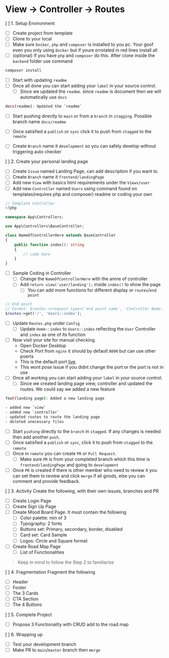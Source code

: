 # View -> Controller -> Routes

[ ] 1. Setup Environment
- [ ] Create project from template
- [ ] Clone to your local
- [ ] Make sure `Docker`, `php` and `composer` is installed to you pc. Your goof even you only using `Docker` but if youre orrotated in red lines install all
- [ ] (optional) If you have `php` and `composer` do this. After clone inside the `backend` folder use command 
```bash
composer install
```
- [ ] Start with updating `readme`
- [ ] Once all done you can start adding your `label` in your source control.
    - [ ] Since we updated the `readme`. since `readme` is document then we will automatically use `docs`
```bash
docs(readme): Updated the `readme`
```
- [ ] Start pushing directly to `main` or from a `branch` in `stagging`. Possible branch name `docs/readme`
- [ ] Once satisfied a `publish` or `sync` click it to push from `stagged` to the `remote`
- [ ] Create `Branch` name it `development` so you can safely develop without triggering auto checker


[ ] 2. Create your personal landing page
- [ ] Create `Issue` named Landing Page, can add description if you want to.
- [ ] Create `Branch` name it `frontend/landingPage`
- [ ] Add new `View` with basics html requirements under the `Views/user`
- [ ] Add new `Controller` named `Users` using command found on templates(requires php and composer) readme or coding your own
```php
// Template Controller
<?php

namespace App\Controllers;

use App\Controllers\BaseController;

class NameOfControllerHere extends BaseController
{
    public function index(): string
    {
        // code here
    }
}

```
- [ ] Sample Coding in Controller
    - [ ] Change the `NameOfControllerHere` with the anme of controller
    - [ ] Add `return view('user/landing');` inside `index()` to show the page
        - [ ] You can add more functions for different display or `routes`/`end point`
```php
// End point
// Format: $routes-><request type>('end point name`, 'Controller Name::Controller Function')
$routes->get('/', 'Users::index');
```
- [ ] Update `Routes.php` under `Config`
    - [ ] Update `Home::index` to `Users::index` reflecting the `User` Controller and `index` as one of its function
- [ ] Now visit your site for manual checking.
    - Open Docker Desktop
    - Check Port from `nginx` it should by default `8090` but can use other poerts
    - This is the default port [live](http://localhost:8090/).
    - This wont pose issue if you didnt change the port or the port is not in use
- [ ] Once all working you can start adding your `label` in your source control.
    - [ ] Since we created landing page view, controller and updated the routes. We could say we added a new feature
```bash
feat(landing page): Added a new landing page

- added new `view`
- added new `controller`
- updated routes to route the landing page
- deleted unecessary files
```
- [ ] Start `pushing` directly to the `branch` in `stagged`. If any changes is needed then add another `push`.
- [ ] Once satisfied a `publish` or `sync`, click it to push from `stagged` to the `remote`
- [ ] Once in `remote` you can create `PR` or `Pull Request`.
    - [ ] Make sure `PR` is from your completed branch which this time is `frontend/landingPage` and going to `development`
- [ ] Once `PR` is created if there is other member who need to review it you can set them to review and click `merge` if all goods, else you can comment and provide feedback.

[ ] 3. Activity
Create the following, with their own issues, branches and PR
- [ ] Create Login Page
- [ ] Create Sign Up Page
- [ ] Create Mood Board Page. It must contain the following
    - [ ] Color palette: min of 3
    - [ ] Typography: 2 fonts
    - [ ] Buttons set: Primary, secondary, border, disabled
    - [ ] Card set: Card Sample
    - [ ] Logos: Circle and Square format
- [ ] Create Road Map Page
    - [ ] List of Functionalities
> Keep in mind to follow the Step 2 to familiarize

[ ] 4. Fragmentation
Fragment the following
- [ ] Header
- [ ] Footer
- [ ] The 3 Cards
- [ ] CTA Section
- [ ] The 4 Buttons

[ ] 5. Complete Project
- [ ] Propose 3 Functionality with CRUD add to the road map

[ ] 6. Wrapping up
- [ ] Test your development branch
- [ ] Make PR to `main`/`master` branch then `merge`